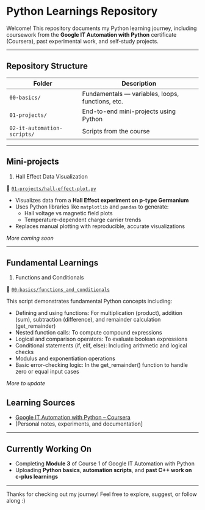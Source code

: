 # Python Learnings Repository

Welcome! This repository documents my Python learning journey, including coursework from the **Google IT Automation with Python** certificate (Coursera), past experimental work, and self-study projects.

---

## Repository Structure

| Folder | Description |
|--------|-------------|
| `00-basics/` | Fundamentals — variables, loops, functions, etc. |
| `01-projects/` | End-to-end mini-projects using Python|
| `02-it-automation-scripts/` | Scripts from the course |

---

##  Mini-projects

1. Hall Effect Data Visualization

📂 [`01-projects/hall-effect-plot.py`]([./06-physics-scripts/hall-effect-plot.py](https://github.com/anisyaf/python-learnings/blob/main/PHY636%20HALL%20EFFECT%20IN%20P-GERMANIUM.ipynb))

- Visualizes data from a **Hall Effect experiment on p-type Germanium**
- Uses Python libraries like `matplotlib` and `pandas` to generate:
  - Hall voltage vs magnetic field plots
  - Temperature-dependent charge carrier trends
- Replaces manual plotting with reproducible, accurate visualizations

*More coming soon*

---

## Fundamental Learnings 

1. Functions and Conditionals
   
📁 [`00-basics/functions_and_conditionals`](00-basics/functions_and_conditionals)

This script demonstrates fundamental Python concepts including:
- Defining and using functions: For multiplication (product), addition (sum), subtraction (difference), and remainder calculation (get_remainder)
- Nested function calls: To compute compound expressions
- Logical and comparison operators: To evaluate boolean expressions
- Conditional statements (if, elif, else): Including arithmetic and logical checks
- Modulus and exponentiation operations
- Basic error-checking logic: In the get_remainder() function to handle zero or equal input cases

*_More to update_*

## Learning Sources

- [Google IT Automation with Python – Coursera](https://www.coursera.org/professional-certificates/google-it-automation)
- [Personal notes, experiments, and documentation]

---

## Currently Working On

- Completing **Module 3** of Course 1 of Google IT Automation with Python
- Uploading **Python basics**, **automation scripts**, and **past C++ work on c-plus learnings**
  
---

Thanks for checking out my journey! Feel free to explore, suggest, or follow along :)
